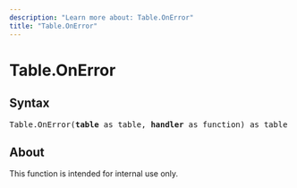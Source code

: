 ```yaml
---
description: "Learn more about: Table.OnError"
title: "Table.OnError"
---
```


# Table.OnError

## Syntax

<pre>
Table.OnError(<b>table</b> as table, <b>handler</b> as function) as table
</pre>

## About

This function is intended for internal use only.
